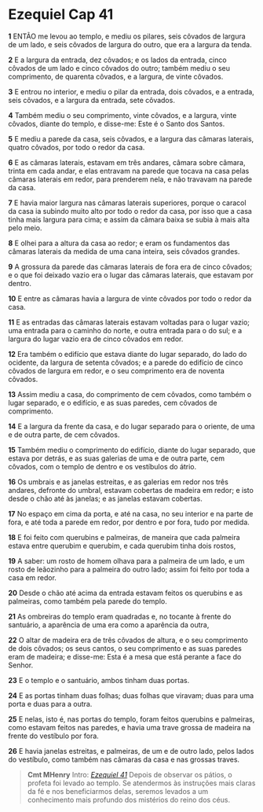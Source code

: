 # Ezequiel Cap 41

**1** 	ENTÃO me levou ao templo, e mediu os pilares, seis côvados de largura de um lado, e seis côvados de largura do outro, que era a largura da tenda.

**2** 	E a largura da entrada, dez côvados; e os lados da entrada, cinco côvados de um lado e cinco côvados do outro; também mediu o seu comprimento, de quarenta côvados, e a largura, de vinte côvados.

**3** 	E entrou no interior, e mediu o pilar da entrada, dois côvados, e a entrada, seis côvados, e a largura da entrada, sete côvados.

**4** 	Também mediu o seu comprimento, vinte côvados, e a largura, vinte côvados, diante do templo, e disse-me: Este é o Santo dos Santos.

**5** 	E mediu a parede da casa, seis côvados, e a largura das câmaras laterais, quatro côvados, por todo o redor da casa.

**6** 	E as câmaras laterais, estavam em três andares, câmara sobre câmara, trinta em cada andar, e elas entravam na parede que tocava na casa pelas câmaras laterais em redor, para prenderem nela, e não travavam na parede da casa.

**7** 	E havia maior largura nas câmaras laterais superiores, porque o caracol da casa ia subindo muito alto por todo o redor da casa, por isso que a casa tinha mais largura para cima; e assim da câmara baixa se subia à mais alta pelo meio.

**8** 	E olhei para a altura da casa ao redor; e eram os fundamentos das câmaras laterais da medida de uma cana inteira, seis côvados grandes.

**9** 	A grossura da parede das câmaras laterais de fora era de cinco côvados; e o que foi deixado vazio era o lugar das câmaras laterais, que estavam por dentro.

**10** 	E entre as câmaras havia a largura de vinte côvados por todo o redor da casa.

**11** 	E as entradas das câmaras laterais estavam voltadas para o lugar vazio; uma entrada para o caminho do norte, e outra entrada para o do sul; e a largura do lugar vazio era de cinco côvados em redor.

**12** 	Era também o edifício que estava diante do lugar separado, do lado do ocidente, da largura de setenta côvados; e a parede do edifício de cinco côvados de largura em redor, e o seu comprimento era de noventa côvados.

**13** 	Assim mediu a casa, do comprimento de cem côvados, como também o lugar separado, e o edifício, e as suas paredes, cem côvados de comprimento.

**14** 	E a largura da frente da casa, e do lugar separado para o oriente, de uma e de outra parte, de cem côvados.

**15** 	Também mediu o comprimento do edifício, diante do lugar separado, que estava por detrás, e as suas galerias de uma e de outra parte, cem côvados, com o templo de dentro e os vestíbulos do átrio.

**16** 	Os umbrais e as janelas estreitas, e as galerias em redor nos três andares, defronte do umbral, estavam cobertas de madeira em redor; e isto desde o chão até às janelas; e as janelas estavam cobertas.

**17** 	No espaço em cima da porta, e até na casa, no seu interior e na parte de fora, e até toda a parede em redor, por dentro e por fora, tudo por medida.

**18** 	E foi feito com querubins e palmeiras, de maneira que cada palmeira estava entre querubim e querubim, e cada querubim tinha dois rostos,

**19** 	A saber: um rosto de homem olhava para a palmeira de um lado, e um rosto de leãozinho para a palmeira do outro lado; assim foi feito por toda a casa em redor.

**20** 	Desde o chão até acima da entrada estavam feitos os querubins e as palmeiras, como também pela parede do templo.

**21** 	As ombreiras do templo eram quadradas e, no tocante à frente do santuário, a aparência de uma era como a aparência da outra,

**22** 	O altar de madeira era de três côvados de altura, e o seu comprimento de dois côvados; os seus cantos, o seu comprimento e as suas paredes eram de madeira; e disse-me: Esta é a mesa que está perante a face do Senhor.

**23** 	E o templo e o santuário, ambos tinham duas portas.

**24** 	E as portas tinham duas folhas; duas folhas que viravam; duas para uma porta e duas para a outra.

**25** 	E nelas, isto é, nas portas do templo, foram feitos querubins e palmeiras, como estavam feitos nas paredes, e havia uma trave grossa de madeira na frente do vestíbulo por fora.

**26** 	E havia janelas estreitas, e palmeiras, de um e de outro lado, pelos lados do vestíbulo, como também nas câmaras da casa e nas grossas traves.


> **Cmt MHenry** Intro: *[Ezequiel 41](../26A-Ez/41.md#0)* Depois de observar os pátios, o profeta foi levado ao templo. Se atendermos às instruções mais claras da fé e nos beneficiarmos delas, seremos levados a um conhecimento mais profundo dos mistérios do reino dos céus.